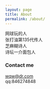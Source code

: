 ```yaml
---
layout: page
title: About
permalink: /about/
---
```


网球玩的人  
张打油第135代传人  
芝麻糊诗人  
诗坛一介面包人  

### Contact me

[wqw@dr.com](mailto:wqw@dr.com)  
qq:846274848
